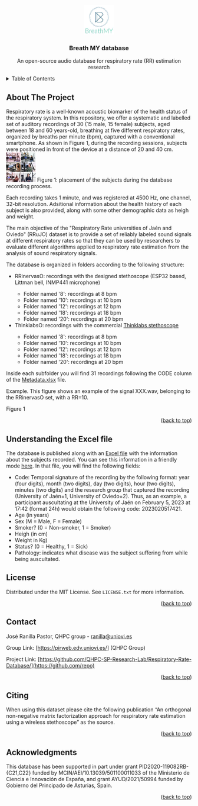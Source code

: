 
<a name="readme-top"></a>

<!-- PROJECT LOGO -->
<br />
<div align="center">
  <a href="https://github.com/QHPC-SP-Research-Lab/Respiratory-Rate-Database/">
    <img src="./image/logo.png" alt="Logo" width="80" height="80">
  </a>

  <h3 align="center">Breath MY database</h3>

  <p align="center">
    An open-source audio database for respiratory rate (RR) estimation research
    <br />
  </p>
</div>



<!-- TABLE OF CONTENTS -->
<details>
  <summary>Table of Contents</summary>
  <ol>
    <li>
      <a href="#about-the-project">About The Project</a>
    </li>
    <li><a href="#the-excel-file">Understanding the database structure</a></li>
    <li><a href="#license">License</a></li>
    <li><a href="#contact">Contact</a></li>
    <li><a href="#citing">Citing</a></li>
    <li><a href="#acknowledgments">Acknowledgments</a></li>
  </ol>
</details>



<!-- ABOUT THE PROJECT -->
<a name="about-the-project"></a>
## About The Project

Respiratory rate is a well-known acoustic biomarker of the health status of the respiratory system.
In this repository, we offer a systematic and labelled set of auditory recordings of 30 (15 male, 15 female) subjects, aged between 18 and 60 years-old, breathing at five different respiratory rates, organized by breaths per minute (bpm), captured with a conventional smartphone. As shown in Figure 1, during the recording sessions, subjects were positioned in front of the device at a distance of 20 and 40 cm.<br>
<img src="./image/figure1.jpg" alt="Figure1" width="80" height="80">
Figure 1: placement of the subjects during the database recording process.


Each recording takes 1 minute, and was registered at 4500 Hz, one channel, 32-bit resolution.
Adsitional information about the health history of each subject is also provided, along with some other demographic data as heigh and weight.

The main objective of the "Respiratory Rate universities of Jaén and Oviedo" (RRuJO) dataset is to provide a set of reliably labeled sound signals at different respiratory rates so that they can be used by researchers to evaluate different algorithms applied to respiratory rate estimation from the analysis of sound respiratory signals.

The database is organized in folders according to the following structure:
<ul>
  <li>RRinervasO: recordings with the designed stethoscope (ESP32 based, Littman bell, INMP441 microphone)</li>
  <ul>
  <li>Folder named '8': recordings at 8 bpm</li>
  <li>Folder named '10': recordings at 10 bpm</li>
  <li>Folder named '12': recordings at 12 bpm</li>
  <li>Folder named '18': recordings at 18 bpm</li>
  <li>Folder named '20': recordings at 20 bpm</li>
</ul> 
  <li>ThinklabsO: recordings with the commercial <a href="https://www.thinklabs.com/">Thinklabs stethoscope</a></li>
  <ul>
  <li>Folder named '8': recordings at 8 bpm</li>
  <li>Folder named '10': recordings at 10 bpm</li>
  <li>Folder named '12': recordings at 12 bpm</li>
  <li>Folder named '18': recordings at 18 bpm</li>
  <li>Folder named '20': recordings at 20 bpm</li>
</ul> 
</ul> 

Inside each subfolder you will find 31 recordings following the CODE column of the <a href="https://github.com/QHPC-SP-Research-Lab/Respiratory-Rate-Database/blob/main/Metadata.md">Metadata.xlsx</a> file.

Example. This figure shows an example of the signal XXX.wav, belonging to the RRinervasO set, with a RR=10.

Figure 1

<p align="right">(<a href="#readme-top">back to top</a>)</p>

<!-- The excel file -->
<a name="the-excel-file"></a>
## Understanding the Excel file

The database is published along with an <a href="https://github.com/QHPC-SP-Research-Lab/Respiratory-Rate-Database/blob/main/Metadata.xlsx">Excel file</a> with the information about the subjects recorded. You can see this information in a friendly mode <a href="https://github.com/QHPC-SP-Research-Lab/Respiratory-Rate-Database/blob/main/Metadata.md">here</a>.
In that file, you will find the following fields:
 <ul>
  <li>Code: Temporal signature of the recording by the following format: year (four digits), month (two digits), day (two digits), hour (two digits), minutes (two digits) and the research group that captured the recording (University of Jaén=1, University of Oviedo=2). Thus, as an example, a participant auscultating at the University of Jaén on February 5, 2023 at 17:42 (format 24h) would obtain the following code: 2023020517421.</li>
  <li>Age (in years)</li>
  <li>Sex (M = Male, F = Female)</li>
  <li>Smoker? (0 = Non-smoker, 1 = Smoker)</li>
  <li>Heigh (in cm)</li>
  <li>Weight in Kg)</li>
  <li>Status? (0 = Healthy, 1 = Sick)</li>
  <li>Pathology: indicates what disease was the subject suffering from while being auscultated.</li>
</ul> 

<!-- LICENSE -->
<a name="license"></a>
## License

Distributed under the MIT License. See `LICENSE.txt` for more information.

<p align="right">(<a href="#readme-top">back to top</a>)</p>

<!-- CONTACT -->
<a name="contact"></a>
## Contact

José Ranilla Pastor, QHPC group - ranilla@uniovi.es

Group Link: [https://pirweb.edv.uniovi.es/] (QHPC Group)

Project Link: [https://github.com/QHPC-SP-Research-Lab/Respiratory-Rate-Database/](https://github.com/repo)

<p align="right">(<a href="#readme-top">back to top</a>)</p>

<!-- CITING -->
<a name="citing"></a>
## Citing
When using this dataset please cite the following publication “An orthogonal non-negative matrix factorization approach for respiratory rate estimation using a wireless stethoscope” as the source.

<p align="right">(<a href="#readme-top">back to top</a>)</p>

<!-- ACKNOWLEDGMENTS -->
<a name="acknowledgments"></a>
## Acknowledgments

This database has been supported in part under grant PID2020-119082RB-{C21,C22} funded by MCIN/AEI/10.13039/501100011033 of the Ministerio de Ciencia e Innovación de España, and grant
AYUD/2021/50994 funded by Gobierno del Principado de Asturias, Spain.

<p align="right">(<a href="#readme-top">back to top</a>)</p>
